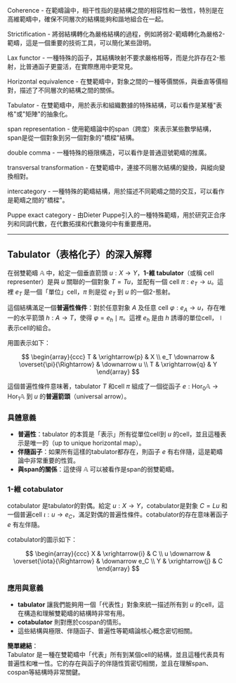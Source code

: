 Coherence - 在範疇論中，相干性指的是結構之間的相容性和一致性，特別是在高維範疇中，確保不同層次的結構能夠和諧地組合在一起。

Strictification - 將弱結構轉化為嚴格結構的過程，例如將弱2-範疇轉化為嚴格2-範疇，這是一個重要的技術工具，可以簡化某些證明。

Lax functor - 一種特殊的函子，其結構映射不要求嚴格相等，而是允許存在2-態射，比普通函子更靈活，在實際應用中更常見。

Horizontal equivalence - 在雙範疇中，對象之間的一種等價關係，與垂直等價相對，描述了不同層次的結構之間的關係。

Tabulator - 在雙範疇中，用於表示和組織數據的特殊結構，可以看作是某種"表格"或"矩陣"的抽象化。

span representation - 使用範疇論中的span（跨度）來表示某些數學結構，span是從一個對象到另一個對象的"橋樑"結構。

double comma - 一種特殊的極限構造，可以看作是普通逗號範疇的推廣。

transversal transformation - 在雙範疇中，連接不同層次結構的變換，與縱向變換相對。

intercategory - 一種特殊的範疇結構，用於描述不同範疇之間的交互，可以看作是範疇之間的"橋樑"。

Puppe exact category - 由Dieter Puppe引入的一種特殊範疇，用於研究正合序列和同調代數，在代數拓撲和代數幾何中有重要應用。

---

## Tabulator（表格化子）的深入解釋

在弱雙範疇 $\mathbb{A}$ 中，給定一個垂直箭頭 $u: X \to Y$，**1-維 tabulator**（或稱 cell representer）是與 $u$ 關聯的一個對象 $T = Tu$，並配有一個 cell $\pi: e_T \to u$。這裡 $e_T$ 是一個「單位」cell，$\pi$ 則是從 $e_T$ 到 $u$ 的一個2-態射。

這個結構滿足一個**普遍性條件**：對於任意對象 $A$ 及任意 cell $\varphi: e_A \to u$，存在唯一的水平箭頭 $h: A \to T$，使得 $\varphi = e_h \mid \pi$。這裡 $e_h$ 是由 $h$ 誘導的單位cell，$\mid$ 表示cell的組合。

用圖表示如下：

$$
\begin{array}{ccc}
T & \xrightarrow{p} & X \\
e_T \downarrow & \overset{\pi}{\Rightarrow} & \downarrow u \\
T & \xrightarrow{q} & Y
\end{array}
$$

這個普遍性條件意味著，tabulator $T$ 和cell $\pi$ 組成了一個從函子 $e: \mathrm{Hor}_0\mathbb{A} \to \mathrm{Hor}_1\mathbb{A}$ 到 $u$ 的**普遍箭頭**（universal arrow）。

### 具體意義

- **普遍性**：tabulator 的本質是「表示」所有從單位cell到 $u$ 的cell，並且這種表示是唯一的（up to unique horizontal map）。
- **伴隨函子**：如果所有這樣的tabulator都存在，則函子 $e$ 有右伴隨，這是範疇論中非常重要的性質。
- **與span的關係**：這使得 $\mathbb{A}$ 可以被看作是span的弱雙範疇。

### 1-維 cotabulator

cotabulator 是tabulator的對偶。給定 $u: X \to Y$，cotabulator是對象 $C = Lu$ 和一個普遍cell $\iota: u \to e_C$，滿足對偶的普遍性條件。cotabulator的存在意味著函子 $e$ 有左伴隨。

cotabulator的圖示如下：

$$
\begin{array}{ccc}
X & \xrightarrow{i} & C \\
u \downarrow & \overset{\iota}{\Rightarrow} & \downarrow e_C \\
Y & \xrightarrow{j} & C
\end{array}
$$

### 應用與意義

- **tabulator** 讓我們能夠用一個「代表性」對象來統一描述所有到 $u$ 的cell，這在構造和理解雙範疇的結構時非常有用。
- **cotabulator** 則對應於cospan的情形。
- 這些結構與極限、伴隨函子、普遍性等範疇論核心概念密切相關。

**簡單總結**：  
Tabulator 是一種在雙範疇中「代表」所有到某個cell的結構，並且這種代表具有普遍性和唯一性。它的存在與函子的伴隨性質密切相關，並且在理解span、cospan等結構時非常關鍵。